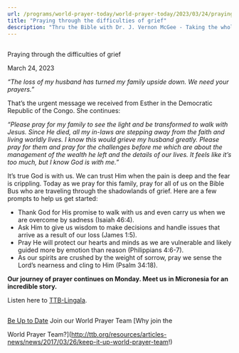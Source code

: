 ```yaml
---
url: /programs/world-prayer-today/world-prayer-today/2023/03/24/praying-through-the-difficulties-of-grief
title: "Praying through the difficulties of grief"
description: "Thru the Bible with Dr. J. Vernon McGee - Taking the whole Word to the whole world"
---
```







## 
 Praying through the difficulties of grief


March 24, 2023




*“The loss of my husband has turned my family upside down. We need your prayers.”*

That’s the urgent message we received from Esther in the Democratic Republic of the Congo. She continues:

*“Please pray for my family to see the light and be transformed to walk with Jesus. Since He died, all my in-laws are stepping away from the faith and living worldly lives. I know this would grieve my husband greatly. Please pray for them and pray for the challenges before me which are about the management of the wealth he left and the details of our lives. It feels like it’s too much, but I know God is with me.”*

It’s true God is with us. We can trust Him when the pain is deep and the fear is crippling. Today as we pray for this family, pray for all of us on the Bible Bus who are traveling through the shadowlands of grief. Here are a few prompts to help us get started:

* Thank God for His promise to walk with us and even carry us when we are overcome by sadness (Isaiah 46:4).
* Ask Him to give us wisdom to make decisions and handle issues that arrive as a result of our loss (James 1:5).
* Pray He will protect our hearts and minds as we are vulnerable and likely guided more by emotion than reason (Philippians 4:6-7).
* As our spirits are crushed by the weight of sorrow, pray we sense the Lord’s nearness and cling to Him (Psalm 34:18).

**Our journey of prayer continues on Monday. Meet us in Micronesia for an incredible story.**

Listen here to [TTB-Lingala](https://ttb.twr.org/home/day,0411/language,LIN).







## 




[Be Up to Date](http://feeds.feedburner.com/WorldPrayerToday "World Prayer Today RSS Feed")
Join our World Prayer Team
[Why join the  

World Prayer Team?](http://ttb.org/resources/articles-news/news/2017/03/26/keep-it-up-world-prayer-team!)




